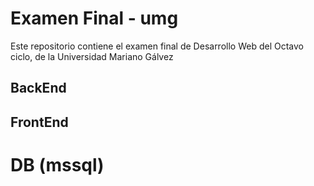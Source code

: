 # Examen Final - umg
Este repositorio contiene el examen final de Desarrollo Web del Octavo ciclo, de la Universidad Mariano Gálvez

## BackEnd

## FrontEnd

# DB (mssql)
